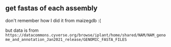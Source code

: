 ## get fastas of each assembly

don't remember how I did it from maizegdb :(

but data is from `https://datacommons.cyverse.org/browse/iplant/home/shared/NAM/NAM_genome_and_annotation_Jan2021_release/GENOMIC_FASTA_FILES`
